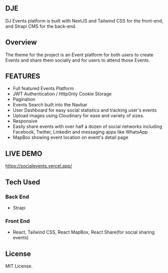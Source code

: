 ## DJE
DJ Events platform is built with NextJS and Tailwind CSS for the front-end,
and Strapi CMS for the back-end.

## Overview
The theme for the project is an Event platform for both users to create Events and share them socially and for users to attend those Events.

## FEATURES
* Full featured Events Platform
* JWT Authentication / HttpOnly Cookie Storage
* Pagination
* Events Search built into the Navbar
* User Dashboard for easy social statistics and tracking user's events
* Upload images using Cloudinary for ease and variety of sizes.
* Responsive
* Easily share events with over half a dozen of social networks including Facebook, Twitter, LinkedIn and messaging apps like WhatsApp
* MapBox showing event location on event's detail page

## LIVE DEMO
https://socialevents.vercel.app/


## Tech Used

### Back End

* Strapi

### Front End

* React, Tailwind CSS, React MapBox, React Share(for social sharing events)

## License
MIT License.
